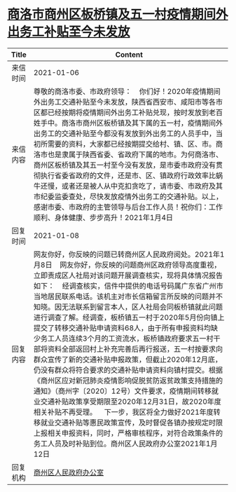 # <a href="http://www.shangluo.gov.cn/zmhd/ldxxxx.jsp?urltype=leadermail.LeaderMailContentUrl&wbtreeid=1112&leadermailid=6780">商洛市商州区板桥镇及五一村疫情期间外出务工补贴至今未发放</a>
|Title|Content|
|:---:|---|
|来信时间|2021-01-06|
|来信内容|尊敬的商洛市委、市政府领导：    你们好！2020年疫情期间外出务工交通补贴至今未发放，陕西省西安市、咸阳市等各市区都已经按期将疫情期间外出务工补贴兑现，按时发放到老百姓手中。商洛市商州区板桥镇及其下属的五一村，疫情期间外出务工的交通补贴至今都没有发放到外出务工的人员手中，当初所需要的资料，大家都已经按期提交给村、镇、区、市。商洛市也是隶属于陕西省委、省政府下属的地市。为何商洛市、商州区板桥镇及其五一村至今没有发放，是市委市政府没有贯彻执行省委省政府的文件，还是市、区、镇政府行政效率比蜗牛还慢，或者还是被人从中克扣贪吃了，请市委、市政府及其市纪委监委查处，尽快发放疫情外出务工的交通补贴。以上，感谢市委、市政府的主管领导与后台工作人员！祝你们：工作顺利、身体健康、步步高升！2021年1月4日|
|回复时间|2021-01-08|
|回复内容|网友你好，你反映的问题已转商州区人民政府阅处。2021年1月8日    网友你好，你反映的问题商州区政府领导高度重视，立即责成区人社局对该问题开展调查核实，现将具体情况报告如下：    经调查核实，信件中提供的电话号码属广东省广州市当地居民联系电话。该机主对市长信箱留言所反映的问题并不知晓。因无法联系到留言本人，区人社局会同板桥镇就此问题进行调查了解。经调查，板桥镇五一村于2020年5月份向镇上提交了转移交通补贴申请资料68人，由于所有申报资料均缺少务工人员连续3个月的工资流水，板桥镇政府要求五一村干部将资料全部返回村上补充完善后再行报送，五一村按要求向群众宣传了新的交通补贴申报政策，但截止2020年12月底，仍没有群众将符合要求的交通补贴申请资料向镇村提交。根据《商州区应对新冠肺炎疫情影响促脱贫防返贫政策支持措施的通知》（商州字〔2020〕12号）文件要求，疫情期间转移就业交通补贴政策享受期限至2020年12月31日，故2020年度相关补贴不再受理。    下一步，我区将全力做好2021年度转移就业交通补贴等惠民政策宣传，及时督促各镇办按规定时限上报相关申报资料，同时，严格审核程序，对符合政策条件的务工人员及时补贴到位。商州区人民政府办公室2021年1月12日|
|回复机构|<a href="../../categories/agencies/商州区人民政府办公室.md">商州区人民政府办公室</a>|
